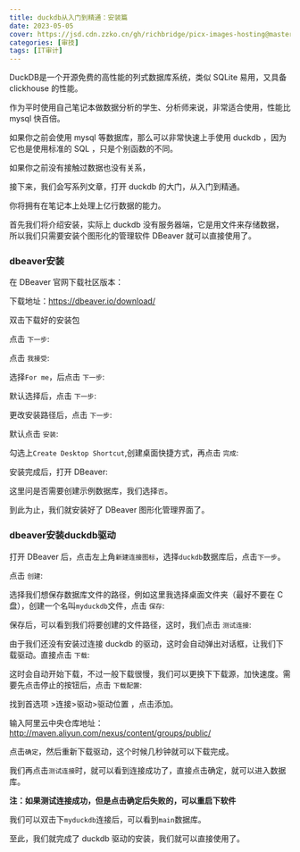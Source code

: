 ```yaml
---
title: duckdb从入门到精通：安装篇
date: 2023-05-05
cover: https://jsd.cdn.zzko.cn/gh/richbridge/picx-images-hosting@master/thumbnail/审技.jpg
categories: [审技]
tags: [IT审计]
---
```


DuckDB是一个开源免费的高性能的列式数据库系统，类似 SQLite 易用，又具备 clickhouse 的性能。

作为平时使用自己笔记本做数据分析的学生、分析师来说，非常适合使用，性能比 mysql 快百倍。

如果你之前会使用 mysql 等数据库，那么可以非常快速上手使用 duckdb ，因为它也是使用标准的 SQL ，只是个别函数的不同。

如果你之前没有接触过数据也没有关系，

接下来，我们会写系列文章，打开 duckdb 的大门，从入门到精通。

你将拥有在笔记本上处理上亿行数据的能力。

首先我们将介绍安装，实际上 duckdb 没有服务器端，它是用文件来存储数据，所以我们只需要安装个图形化的管理软件 DBeaver 就可以直接使用了。


### dbeaver安装

在 DBeaver 官网下载社区版本：

下载地址：<https://dbeaver.io/download/>


双击下载好的安装包



点击 `下一步`:



点击 `我接受`:



选择`For me`，后点击 `下一步`:



默认选择后，点击 `下一步`:



更改安装路径后，点击 `下一步`:



默认点击 `安装`:



勾选上`Create Desktop Shortcut`,创建桌面快捷方式，再点击 `完成`:



安装完成后，打开 DBeaver:


这里问是否需要创建示例数据库，我们选择`否`。

到此为止，我们就安装好了 DBeaver 图形化管理界面了。


### dbeaver安装duckdb驱动

打开 DBeaver 后，点击左上角`新建连接图标`，选择`duckdb`数据库后，点击`下一步`。



点击 `创建`:



选择我们想保存数据库文件的路径，例如这里我选择桌面文件夹（最好不要在 C 盘），创建一个名叫`myduckdb`文件，点击 `保存`:



保存后，可以看到我们将要创建的文件路径，这时，我们点击 `测试连接`:



由于我们还没有安装过连接 duckdb 的驱动，这时会自动弹出对话框，让我们下载驱动。直接点击 `下载`:



这时会自动开始下载，不过一般下载很慢，我们可以更换下下载源，加快速度。需要先点击停止的按钮后，点击 `下载配置`:


找到首选项 &gt;连接&gt;驱动&gt;驱动位置 ，点击添加。

输入阿里云中央仓库地址： <http://maven.aliyun.com/nexus/content/groups/public/>



点击`确定`，然后重新下载驱动，这个时候几秒钟就可以下载完成。


我们再点击`测试连接`时，就可以看到连接成功了，直接点击确定，就可以进入数据库。

**注：如果测试连接成功，但是点击确定后失败的，可以重启下软件**

我们可以双击下`myduckdb`连接后，可以看到`main`数据库。



至此，我们就完成了 duckdb 驱动的安装，我们就可以直接使用了。


